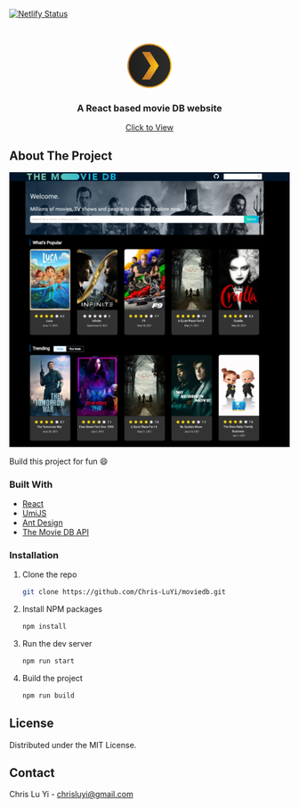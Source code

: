 [![Netlify Status](https://api.netlify.com/api/v1/badges/eea335f2-ce76-4649-9826-d989316f9ce0/deploy-status)](https://app.netlify.com/sites/zen-franklin-214087/deploys)



<!-- PROJECT LOGO -->
<br />
<p align="center">
  <a href="https://github.com/Chris-LuYi/moviedb">
    <img src="public/fav.png" alt="Logo" width="80" height="80">
  </a>

  <h3 align="center">A React based movie DB website</h3>

  <p align="center">
    <a href="https://zen-franklin-214087.netlify.app/">Click to View</a>    
  </p>
</p>



<!-- ABOUT THE PROJECT -->
## About The Project

[![Product Name Screen Shot][product-screenshot]](https://zen-franklin-214087.netlify.app/)

Build this project for fun :smile:

### Built With

* [React](https://reactjs.org/)
* [UmiJS](https://umijs.org/)
* [Ant Design](https://ant.design/)
* [The Movie DB API](https://www.themoviedb.org/documentation/api)


### Installation

1. Clone the repo
   ```sh
   git clone https://github.com/Chris-LuYi/moviedb.git
   ```
2. Install NPM packages
   ```sh
   npm install
   ```
3. Run the dev server
    ```sh
   npm run start
   ```
4. Build the project
    ```sh
   npm run build
   ```

<!-- LICENSE -->
## License

Distributed under the MIT License. 



<!-- CONTACT -->
## Contact

Chris Lu Yi - chrisluyi@gmail.com

<!-- MARKDOWN LINKS & IMAGES -->
<!-- https://www.markdownguide.org/basic-syntax/#reference-style-links -->
[product-screenshot]: public/sample/screenshot.png
